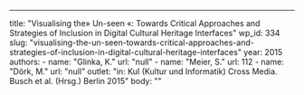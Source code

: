---
  title: "Visualising the» Un-seen «: Towards Critical Approaches and Strategies of Inclusion in Digital Cultural Heritage Interfaces"
  wp_id: 334
  slug: "visualising-the-un-seen-towards-critical-approaches-and-strategies-of-inclusion-in-digital-cultural-heritage-interfaces"
  year: 2015
  authors: 
    - 
      name: "Glinka, K."
      url: "null"
    - 
      name: "Meier, S."
      url: 112
    - 
      name: "Dörk, M."
      url: "null"
  outlet: "in: KuI (Kultur und Informatik) Cross Media. Busch et al. (Hrsg.) Berlin 2015"
  body: ""
